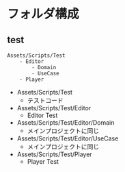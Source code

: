 # フォルダ構成

## test

```
Assets/Scripts/Test
    - Editor
        - Domain
        - UseCase
    - Player
```

* Assets/Scripts/Test
    * テストコード
* Assets/Scripts/Test/Editor
    * Editor Test
* Assets/Scripts/Test/Editor/Domain
    * メインプロジェクトに同じ
* Assets/Scripts/Test/Editor/UseCase
    * メインプロジェクトに同じ
* Assets/Scripts/Test/Player
    * Player Test